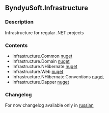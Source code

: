 ## ByndyuSoft.Infrastructure

### Description

Infrastructure for regular .NET projects

### Contents

* Infrastructure.Common [nuget](https://nuget.org/packages/Infrastructure.Common) 
* Infrastructure.Domain [nuget](https://nuget.org/packages/Infrastructure.Domain)
* Infrastructure.NHibernate [nuget](https://nuget.org/packages/Infrastructure.NHibernate)
* Infrastructure.Web [nuget](https://nuget.org/packages/Infrastructure.Web)
* Infrastructure.NHibernate.Conventions [nuget](https://nuget.org/packages/Infrastructure.NHibernate.Conventions)
* Infrastructure.Dapper [nuget](https://nuget.org/packages/Infrastructure.Dapper)

### Changelog 

For now changelog available only in [russian](https://github.com/AlexanderByndyu/ByndyuSoft.Infrastructure/blob/master/CHANGELOG.ru.md)

